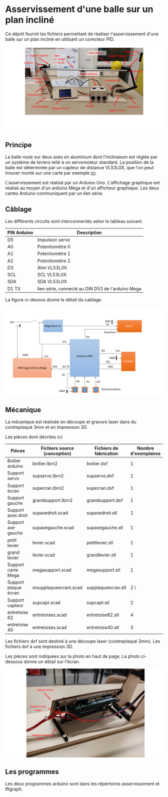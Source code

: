 # Asservissement d'une balle sur un plan incliné
Ce dépôt fournit les fichiers permettant de réaliser l'asservissement d'une balle sur un plan incliné en utilisant un corecteur PID. 
![alt text](photogen.png)
## Principe
La balle roule sur deux axes en aluminium dont l'inclinaison est réglée par un système de leviers relié à un servomoteur standard. La position de la balle est déterminée par un capteur de distance VL53L0X, que l'on peut trouver monté sur une carte par exemple [ici](https://www.amazon.fr/gp/product/B086TSKJBT/ref=ppx_yo_dt_b_search_asin_title?ie=UTF8&psc=1). 

L'asservissement est réalisé par un Arduino Uno. L'affichage graphique est réalisé au moyen d'un arduino Mega et d'un afficheur graphique. Les deux cartes Arduino communiquent par un lien série.

## Câblage
Les différents circuits sont interconnectés selon le tableau suivant.

| PIN Arduino | Description     |
| ----------- | --------------  |
| D5           | Impulsion servo|
| A0          | Potentiomètre 0 |
| A1          | Potentiomètre 1 |
| A2          | Potentiomètre 2 |
| D3          | Alim VL53L0X |
|SCL          | SCL VL53L0X |
|SDA           | SDA VL53L0X |
| D1 TX| lien série, connecté au OIN D53 de l'arduino Mega |

La figure ci-desous donne le détail du cablage.

![alt text](cablage.png)

## Mécanique

La mécanique est réalisée en découpe et gravure laser dans du contreplaqué 3mm et en impression 3D.

Les pièces dont décrites ici:

|Pièces | Fichiers source (conception)    | Fichiers de fabrication | Nombre d'exemplaires |
| ----------- | --------------  | -------- |  -------- |
|Boitier arduino          | boitier.lbrn2| boitier.dxf | 1 |
| Support servo       | supservo.lbrn2 | supservo.dxf | 1 |
| Support écran          | supecran.lbrn2 | supecran.dxf | 1|
| Support  gauche          | grandsupport.lbrn2 | grandsupport.dxf | 1|
| Support axes droit          | supaxedroit.scad | supaxedroit.stl | 1|
| Support axe gauche          | supaxegauche.scad | supaxegauche.stl | 1 |
|petit levier           | levier.scad | petitlevier.stl | 1|
|grand levier           | levier.scad | grandlevier.stl | 1 |
|Support carte Mega      | megasupport.scad | megasupport.stl | 1 |
|Support plaque écran      | msupplaqueecrant.scad | supplaqueecran.stl | 2 \
|Support capteur      | supcapt.scad | supcapt.stl | 2 
| entretoise 62       |entretoises.scad | entretoise62.stl |4|
| entretoise 40       |entretoises.scad | entretoise40.stl |3|




Les fichiers dxf sont destiné à une découpe laser (contreplaqué 3mm). Les fichiers dxf à une impression 3D.

Les pièces sont indiquées sur la photo en haut de page. La photo ci-dessous donne un détail sur l'écran.

![alt text](photoecran.png)

## Les programmes

Les deux programmes arduino sont dans les répertoires asservissement et tftgraph.

